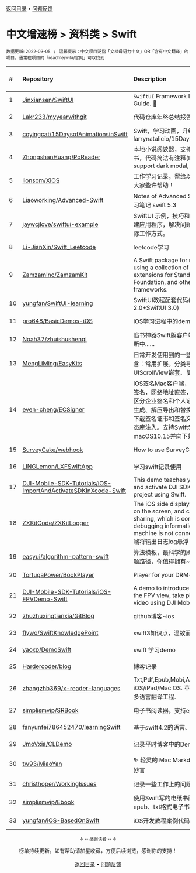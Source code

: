 <a href="https://github.com/GrowingGit/GitHub-Chinese-Top-Charts#github中文排行榜">返回目录</a> • <a href="/content/docs/feedback.md">问题反馈</a>

# 中文增速榜 > 资料类 > Swift
<sub>数据更新: 2022-03-05&nbsp;&nbsp;&nbsp;/&nbsp;&nbsp;&nbsp;温馨提示：中文项目泛指「文档母语为中文」OR「含有中文翻译」的项目，通常在项目的「readme/wiki/官网」可以找到</sub>

|#|Repository|Description|Stars|Average daily growth|Updated|
|:-|:-|:-|:-|:-|:-|
|1|[Jinxiansen/SwiftUI](https://github.com/Jinxiansen/SwiftUI)|`SwiftUI` Framework  Learning and Usage Guide. 🚀 |4078|4|2022-02-17|
|2|[Lakr233/myyearwithgit](https://github.com/Lakr233/myyearwithgit)|代码仓库年终总结报告。|176|2|2022-01-10|
|3|[coyingcat/15DaysofAnimationsinSwift](https://github.com/coyingcat/15DaysofAnimationsinSwift)|Swift，学习动画，升级原版本 ， larrynatalicio/15DaysofAnimationsinSwift|9|0|2022-01-26|
|4|[ZhongshanHuang/PoReader](https://github.com/ZhongshanHuang/PoReader)|本地小说阅读器，支持深色模式，Wifi传书，代码简洁有注释(local text reader, support dark modal, upload text by wifi)|32|0|2021-10-20|
|5|[lionsom/XiOS](https://github.com/lionsom/XiOS)|工作学习记录，留给以后的自己。希望能给大家些许帮助！|24|0|2022-03-03|
|6|[Liaoworking/Advanced-Swift](https://github.com/Liaoworking/Advanced-Swift)|Notes of Advanced Swift. 《swift进阶》学习笔记 swift 5.3|315|0|2022-02-11|
|7|[jaywcjlove/swiftui-example](https://github.com/jaywcjlove/swiftui-example)|SwiftUI 示例，技巧和技术集合，帮助我构建应用程序，解决问题以及了解SwiftUI的实际工作方式。|54|0|2021-12-05|
|8|[Li-JianXin/Swift_Leetcode](https://github.com/Li-JianXin/Swift_Leetcode)|leetcode学习|5|0|2022-01-19|
|9|[ZamzamInc/ZamzamKit](https://github.com/ZamzamInc/ZamzamKit)|A Swift package for rapid development using a collection of micro utility extensions for Standard Library, Foundation, and other native frameworks.|251|0|2022-02-27|
|10|[yungfan/SwiftUI-learning](https://github.com/yungfan/SwiftUI-learning)|SwiftUI教程配套代码(SwiftUI+SwiftUI 2.0+SwiftUI 3.0)|52|0|2021-12-30|
|11|[pro648/BasicDemos-iOS](https://github.com/pro648/BasicDemos-iOS)|iOS学习进程中的demo汇总|372|0|2022-01-16|
|12|[Noah37/zhuishushenqi](https://github.com/Noah37/zhuishushenqi)|追书神器Swift版客户端（非官方）。 不断更新中......|218|0|2022-01-06|
|13|[MengLiMing/EasyKits](https://github.com/MengLiMing/EasyKits)|日常开发使用到的一些简单封装，目前包含：常用扩展，分类导航，类似简书的UIScrollView嵌套、复杂列表等|39|0|2022-02-18|
|14|[even-cheng/ECSigner](https://github.com/even-cheng/ECSigner)|iOS签名Mac客户端，iPhone客户端，一键签名，网络地址直签，多文件同步签，自动区分企业签名和个人证书，一键Assets.car生成、解压导出和替换,自动注册设备并更新下载签名证书和签名文件进行签名，支持动态库注入。支持Swift5和iOS14，macOS10.15并向下兼容。|146|0|2022-02-18|
|15|[SurveyCake/webhook](https://github.com/SurveyCake/webhook)|How to use SurveyCake webhook|12|0|2021-09-06|
|16|[LINGLemon/LXFSwiftApp](https://github.com/LINGLemon/LXFSwiftApp)|学习swift记录使用|8|0|2021-09-29|
|17|[DJI-Mobile-SDK-Tutorials/iOS-ImportAndActivateSDKInXcode-Swift](https://github.com/DJI-Mobile-SDK-Tutorials/iOS-ImportAndActivateSDKInXcode-Swift)|This demo teaches you how to import and activate DJI SDK in your Xcode project using Swift.|6|0|2021-10-11|
|18|[ZXKitCode/ZXKitLogger](https://github.com/ZXKitCode/ZXKitLogger)|The iOS side displays the output log log on the screen, and can generate log file sharing, which is convenient for debugging information when the real machine is not connected to xcode. iOS端将输出日志log悬浮 ...|21|0|2021-12-26|
|19|[easyui/algorithm-pattern-swift](https://github.com/easyui/algorithm-pattern-swift)|算法模板，最科学的刷题方式，最快速的刷题路径，你值得拥有~|30|0|2021-11-07|
|20|[TortugaPower/BookPlayer](https://github.com/TortugaPower/BookPlayer)|Player for your DRM-free audiobooks|791|0|2022-02-15|
|21|[DJI-Mobile-SDK-Tutorials/iOS-FPVDemo-Swift](https://github.com/DJI-Mobile-SDK-Tutorials/iOS-FPVDemo-Swift)|A demo to introduce how to implement the FPV view, take photo and record video using DJI Mobile SDK.|16|0|2021-10-11|
|22|[zhuzhuxingtianxia/GitBlog](https://github.com/zhuzhuxingtianxia/GitBlog)|github博客~ios|3|0|2021-12-10|
|23|[flywo/SwiftKnowledgePoint](https://github.com/flywo/SwiftKnowledgePoint)|swift3知识点，温故而知新！|6|0|2021-12-01|
|24|[yaoxp/DemoSwift](https://github.com/yaoxp/DemoSwift)|swift 学习demo|22|0|2021-12-01|
|25|[Hardercoder/blog](https://github.com/Hardercoder/blog)|博客记录|5|0|2021-10-15|
|26|[zhangzhb369/x-reader-languages](https://github.com/zhangzhb369/x-reader-languages)|Txt,Pdf,Epub,Mobi,Azw book reader for iOS/iPad/Mac OS. 苹果多平台文档阅读器.多语言翻译工程.|3|0|2021-12-04|
|27|[simplismvip/SRBook](https://github.com/simplismvip/SRBook)|电子书阅读器，支持epub和txt格式|21|0|2022-01-05|
|28|[fanyunfei786452470/learningSwift](https://github.com/fanyunfei786452470/learningSwift)|基于swift4.2的语言、框架、项目学习|6|0|2022-02-24|
|29|[JmoVxia/CLDemo](https://github.com/JmoVxia/CLDemo)|记录平时博客中的Demo，持续更新|370|0|2022-02-14|
|30|[tw93/MiaoYan](https://github.com/tw93/MiaoYan)|⛷  轻灵的 Mac Markdown 笔记本伴你写出妙言|14|0|2022-02-07|
|31|[christhoper/WorkingIssues](https://github.com/christhoper/WorkingIssues)|记录一些工作上的问题、优秀博客等|4|0|2021-11-23|
|32|[simplismvip/Ebook](https://github.com/simplismvip/Ebook)|使用Swift写的电纸书阅读器，目前支持epub、txt格式电子书。|7|0|2021-09-18|
|33|[yungfan/iOS-BasedOnSwift](https://github.com/yungfan/iOS-BasedOnSwift)|iOS开发教程案例代码|27|0|2022-01-19|

<div align="center">
    <p><sub>↓ -- 感谢读者 -- ↓</sub></p>
    榜单持续更新，如有帮助请加星收藏，方便后续浏览，感谢你的支持！
</div>

<br/>

<div align="center"><a href="https://github.com/GrowingGit/GitHub-Chinese-Top-Charts#github中文排行榜">返回目录</a> • <a href="/content/docs/feedback.md">问题反馈</a></div>
